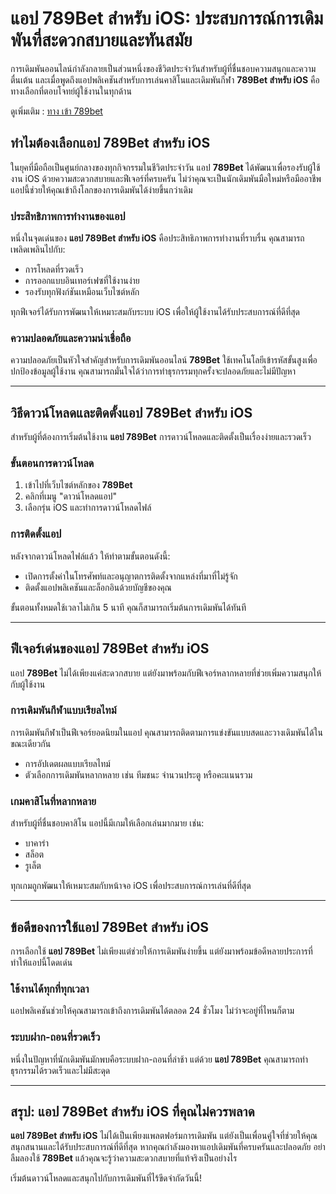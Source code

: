 # แอป 789Bet สำหรับ iOS: ประสบการณ์การเดิมพันที่สะดวกสบายและทันสมัย

การเดิมพันออนไลน์กำลังกลายเป็นส่วนหนึ่งของชีวิตประจำวันสำหรับผู้ที่ชื่นชอบความสนุกและความตื่นเต้น และเมื่อพูดถึงแอปพลิเคชันสำหรับการเล่นคาสิโนและเดิมพันกีฬา **789Bet สำหรับ iOS** คือทางเลือกที่ตอบโจทย์ผู้ใช้งานในทุกด้าน

ดูเพิ่มเติม : [ทาง เข้า 789bet](https://789betw.co/)

## ทำไมต้องเลือกแอป 789Bet สำหรับ iOS

ในยุคที่มือถือเป็นศูนย์กลางของทุกกิจกรรมในชีวิตประจำวัน แอป **789Bet** ได้พัฒนาเพื่อรองรับผู้ใช้งาน iOS ด้วยความสะดวกสบายและฟีเจอร์ที่ครบครัน ไม่ว่าคุณจะเป็นนักเดิมพันมือใหม่หรือมืออาชีพ แอปนี้ช่วยให้คุณเข้าถึงโลกของการเดิมพันได้ง่ายขึ้นกว่าเดิม

### ประสิทธิภาพการทำงานของแอป

หนึ่งในจุดเด่นของ **แอป 789Bet สำหรับ iOS** คือประสิทธิภาพการทำงานที่ราบรื่น คุณสามารถเพลิดเพลินไปกับ:

- การโหลดที่รวดเร็ว
- การออกแบบอินเทอร์เฟซที่ใช้งานง่าย
- รองรับทุกฟังก์ชันเหมือนเว็บไซต์หลัก

ทุกฟีเจอร์ได้รับการพัฒนาให้เหมาะสมกับระบบ iOS เพื่อให้ผู้ใช้งานได้รับประสบการณ์ที่ดีที่สุด

### ความปลอดภัยและความน่าเชื่อถือ

ความปลอดภัยเป็นหัวใจสำคัญสำหรับการเดิมพันออนไลน์ **789Bet** ใช้เทคโนโลยีเข้ารหัสขั้นสูงเพื่อปกป้องข้อมูลผู้ใช้งาน คุณสามารถมั่นใจได้ว่าการทำธุรกรรมทุกครั้งจะปลอดภัยและไม่มีปัญหา

---

## วิธีดาวน์โหลดและติดตั้งแอป 789Bet สำหรับ iOS

สำหรับผู้ที่ต้องการเริ่มต้นใช้งาน **แอป 789Bet** การดาวน์โหลดและติดตั้งเป็นเรื่องง่ายและรวดเร็ว

### ขั้นตอนการดาวน์โหลด

1. เข้าไปที่เว็บไซต์หลักของ **789Bet**
2. คลิกที่เมนู "ดาวน์โหลดแอป"
3. เลือกรุ่น iOS และทำการดาวน์โหลดไฟล์

### การติดตั้งแอป

หลังจากดาวน์โหลดไฟล์แล้ว ให้ทำตามขั้นตอนดังนี้:

- เปิดการตั้งค่าในโทรศัพท์และอนุญาตการติดตั้งจากแหล่งที่มาที่ไม่รู้จัก
- ติดตั้งแอปพลิเคชันและล็อกอินด้วยบัญชีของคุณ

ขั้นตอนทั้งหมดใช้เวลาไม่เกิน 5 นาที คุณก็สามารถเริ่มต้นการเดิมพันได้ทันที

---

## ฟีเจอร์เด่นของแอป 789Bet สำหรับ iOS

แอป **789Bet** ไม่ได้เพียงแค่สะดวกสบาย แต่ยังมาพร้อมกับฟีเจอร์หลากหลายที่ช่วยเพิ่มความสนุกให้กับผู้ใช้งาน

### การเดิมพันกีฬาแบบเรียลไทม์

การเดิมพันกีฬาเป็นฟีเจอร์ยอดนิยมในแอป คุณสามารถติดตามการแข่งขันแบบสดและวางเดิมพันได้ในขณะเดียวกัน

- การอัปเดตผลแบบเรียลไทม์
- ตัวเลือกการเดิมพันหลากหลาย เช่น ทีมชนะ จำนวนประตู หรือคะแนนรวม

### เกมคาสิโนที่หลากหลาย

สำหรับผู้ที่ชื่นชอบคาสิโน แอปนี้มีเกมให้เลือกเล่นมากมาย เช่น:

- บาคาร่า
- สล็อต
- รูเล็ต

ทุกเกมถูกพัฒนาให้เหมาะสมกับหน้าจอ iOS เพื่อประสบการณ์การเล่นที่ดีที่สุด

---

## ข้อดีของการใช้แอป 789Bet สำหรับ iOS

การเลือกใช้ **แอป 789Bet** ไม่เพียงแต่ช่วยให้การเดิมพันง่ายขึ้น แต่ยังมาพร้อมข้อดีหลายประการที่ทำให้แอปนี้โดดเด่น

### ใช้งานได้ทุกที่ทุกเวลา

แอปพลิเคชันช่วยให้คุณสามารถเข้าถึงการเดิมพันได้ตลอด 24 ชั่วโมง ไม่ว่าจะอยู่ที่ไหนก็ตาม

### ระบบฝาก-ถอนที่รวดเร็ว

หนึ่งในปัญหาที่นักเดิมพันมักพบคือระบบฝาก-ถอนที่ล่าช้า แต่ด้วย **แอป 789Bet** คุณสามารถทำธุรกรรมได้รวดเร็วและไม่มีสะดุด

---

## สรุป: แอป 789Bet สำหรับ iOS ที่คุณไม่ควรพลาด

**แอป 789Bet สำหรับ iOS** ไม่ได้เป็นเพียงแพลตฟอร์มการเดิมพัน แต่ยังเป็นเพื่อนคู่ใจที่ช่วยให้คุณสนุกสนานและได้รับประสบการณ์ที่ดีที่สุด หากคุณกำลังมองหาแอปเดิมพันที่ครบครันและปลอดภัย อย่าลืมลองใช้ **789Bet** แล้วคุณจะรู้ว่าความสะดวกสบายที่แท้จริงเป็นอย่างไร

เริ่มต้นดาวน์โหลดและสนุกไปกับการเดิมพันที่ไร้ขีดจำกัดวันนี้!